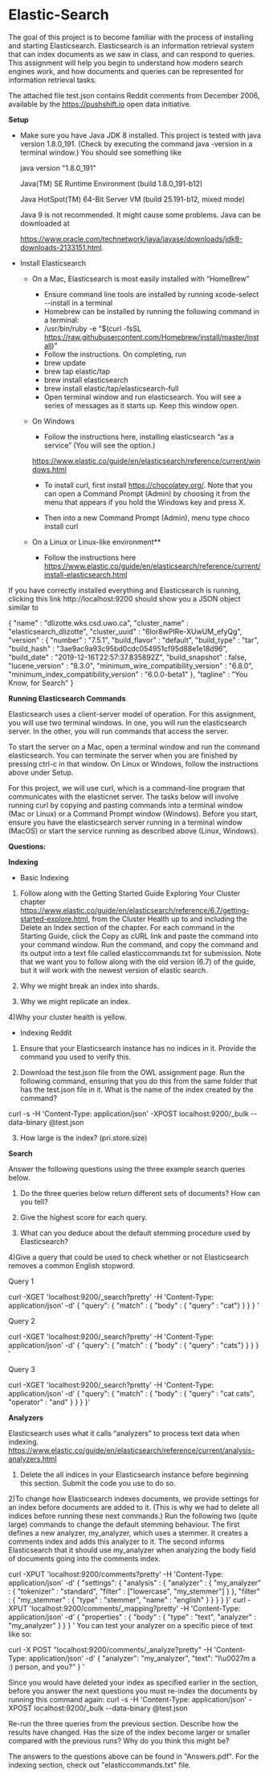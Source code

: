 # Elastic-Search
The goal of this project is to become familiar with the process of installing and starting Elasticsearch. Elasticsearch is an information retrieval system that can index documents as we saw in class, and can respond to queries. This assignment will help you begin to understand how modern search engines work, and how documents and queries can be represented for information retrieval tasks.

The attached file test.json contains Reddit comments from December 2006, available by the https://pushshift.io open data initiative.

**Setup**
- Make sure you have Java JDK 8 installed. This project is tested with java version 1.8.0_191. (Check by executing the command java -version in a terminal window.) You should see something like

    java version "1.8.0_191"
    
    Java(TM) SE Runtime Environment (build 1.8.0_191-b12)
    
    Java HotSpot(TM) 64-Bit Server VM (build 25.191-b12, mixed mode)

    Java 9 is not recommended. It might cause some problems. Java can be downloaded at              
    
    https://www.oracle.com/technetwork/java/javase/downloads/jdk8-downloads-2133151.html.

- Install Elasticsearch

    - On a Mac, Elasticsearch is most easily installed with “HomeBrew”

        - Ensure command line tools are installed by running xcode-select --install in a terminal
        - Homebrew can be installed by running the following command in a terminal:
        - /usr/bin/ruby -e "$(curl -fsSL https://raw.githubusercontent.com/Homebrew/install/master/install)"
        - Follow the instructions. On completing, run
        - brew update
        - brew tap elastic/tap
        - brew install elasticsearch
        - brew install elastic/tap/elasticsearch-full
        - Open terminal window and run elasticsearch. You will see a series of messages as it starts up. Keep this window open.

    - On Windows

        - Follow the instructions here, installing elasticsearch “as a service” (You will see the option.)      
        
         https://www.elastic.co/guide/en/elasticsearch/reference/current/windows.html
         
        - To install curl, first install https://chocolatey.org/. Note that you can open a Command Prompt (Admin) by choosing it            from the menu that appears if you hold the Windows key and press X.
        
        - Then into a new Command Prompt (Admin), menu type choco install curl

    - On a Linux or Linux-like environment**

        - Follow the instructions here https://www.elastic.co/guide/en/elasticsearch/reference/current/install-elasticsearch.html

If you have correctly installed everything and Elasticsearch is running, clicking this link http://localhost:9200 should show you a JSON object similar to

{
  "name" : "dlizotte.wks.csd.uwo.ca",
  "cluster_name" : "elasticsearch_dlizotte",
  "cluster_uuid" : "6lor8wPIRe-XUwUM_efyQg",
  "version" : {
    "number" : "7.5.1",
    "build_flavor" : "default",
    "build_type" : "tar",
    "build_hash" : "3ae9ac9a93c95bd0cdc054951cf95d88e1e18d96",
    "build_date" : "2019-12-16T22:57:37.835892Z",
    "build_snapshot" : false,
    "lucene_version" : "8.3.0",
    "minimum_wire_compatibility_version" : "6.8.0",
    "minimum_index_compatibility_version" : "6.0.0-beta1"
  },
  "tagline" : "You Know, for Search"
}


**Running Elasticsearch Commands**

Elasticsearch uses a client-server model of operation. For this assignment, you will use two terminal windows. In one, you will run the elasticsearch server. In the other, you will run commands that access the server.

To start the server on a Mac, open a terminal window and run the command elasticsearch. You can terminate the server when you are finished by pressing ctrl-c in that window. On Linux or Windows, follow the instructions above under Setup.

For this project, we will use curl, which is a command-line program that communicates with the elasticnet server. The tasks below will involve running curl by copying and pasting commands into a terminal window (Mac or Linux) or a Command Prompt window (Windows). Before you start, ensure you have the elasticsearch server running in a terminal window (MacOS) or start the service running as described above (Linux, Windows).


**Questions:**

**Indexing**

- Basic Indexing

1) Follow along with the Getting Started Guide Exploring Your Cluster chapter https://www.elastic.co/guide/en/elasticsearch/reference/6.7/getting-started-explore.html, from the Cluster Health up to and including the Delete an Index section of the chapter. For each command in the Starting Guide, click the Copy as cURL link and paste the command into your command window. Run the command, and copy the command and its output into a text file called elasticcommands.txt for submission. Note that we want you to follow along with the old version (6.7) of the guide, but it will work with the newest version of elastic search.

2) Why we might break an index into shards.

3) Why we might replicate an index.

4)Why your cluster health is yellow.

- Indexing Reddit

1) Ensure that your Elasticsearch instance has no indices in it. Provide the command you used to verify this.

2) Download the test.json file from the OWL assignment page. Run the following command, ensuring that you do this from the same folder that has the test.json file in it. What is the name of the index created by the command?

curl -s -H 'Content-Type: application/json' -XPOST localhost:9200/_bulk --data-binary @test.json

3) How large is the index? (pri.store.size)

**Search**

Answer the following questions using the three example search queries below.

1) Do the three queries below return different sets of documents? How can you tell?

2) Give the highest score for each query.

3) What can you deduce about the default stemming procedure used by Elasticsearch?

4)Give a query that could be used to check whether or not Elasticsearch removes a common English stopword.

Query 1

curl -XGET 'localhost:9200/_search?pretty' -H 'Content-Type: application/json' -d'
{ "query": { "match" : { "body" : { "query" : "cat"} } } } '

Query 2

curl -XGET 'localhost:9200/_search?pretty' -H 'Content-Type: application/json' -d'
{ "query": { "match" : { "body" : { "query" : "cats"} } } } '

Query 3

curl -XGET 'localhost:9200/_search?pretty' -H 'Content-Type: application/json' -d'
{ "query": { "match" : { "body" : { "query" : "cat cats", "operator" : "and" } } } }'

**Analyzers**

Elasticsearch uses what it calls “analyzers” to process text data when indexing. https://www.elastic.co/guide/en/elasticsearch/reference/current/analysis-analyzers.html

1) Delete the all indices in your Elasticsearch instance before beginning this section. Submit the code you use to do so.

2)To change how Elasticsearch indexes documents, we provide settings for an index before documents are added to it. (This is why we had to delete all indices before running these next commands.) Run the following two (quite large) commands to change the default stemming behaviour. The first defines a new analyzer, my_analyzer, which uses a stemmer. It creates a comments index and adds this analyzer to it. The second informs Elasticsearch that it should use my_analyzer when analyzing the body field of documents going into the comments index.

curl -XPUT 'localhost:9200/comments?pretty' -H 'Content-Type: application/json' -d'
{
    "settings": {
        "analysis" : {
            "analyzer" : {
                "my_analyzer" : {
                    "tokenizer" : "standard",
                    "filter" : ["lowercase", "my_stemmer"]
                }
            },
            "filter" : {
                "my_stemmer" : {
                    "type" : "stemmer",
                    "name" : "english"
                }
            }
        }
    }
}'
curl -XPUT 'localhost:9200/comments/_mapping?pretty' -H 'Content-Type: application/json' -d'
{
        "properties" : {
          "body" : {
            "type" : "text",
            "analyzer" : "my_analyzer"
          }
        }
}
'
You can test your analyzer on a specific piece of text like so:

curl -X POST "localhost:9200/comments/_analyze?pretty" -H 'Content-Type: application/json' -d'
{
  "analyzer": "my_analyzer",
  "text": "I\u0027m a :) person, and you?"
}
'

Since you would have deleted your index as specified earlier in the section, before you answer the next questions you must re-index the documents by running this command again: curl -s -H 'Content-Type: application/json' -XPOST localhost:9200/_bulk --data-binary @test.json

Re-run the three queries from the previous section. Describe how the results have changed.
Has the size of the index become larger or smaller compared with the previous runs? Why do you think this might be?

The answers to the questions above can be found in "Answers.pdf".
For the indexing section, check out "elasticcommands.txt" file.

